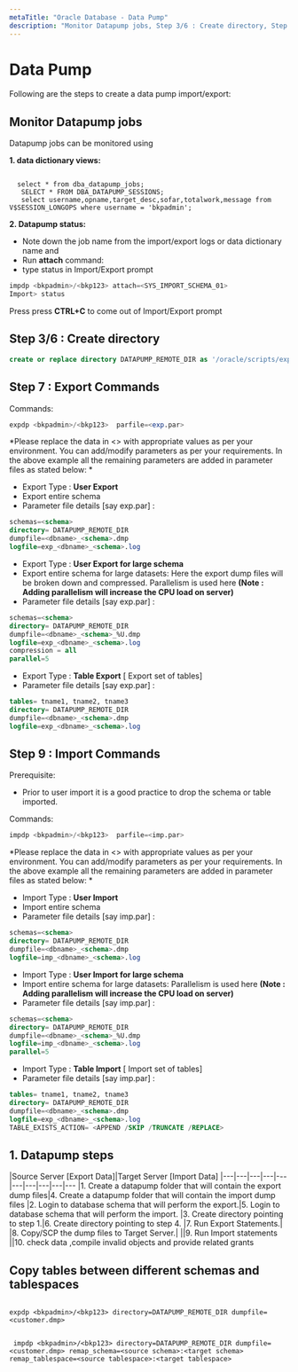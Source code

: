 ```yaml
---
metaTitle: "Oracle Database - Data Pump"
description: "Monitor Datapump jobs, Step 3/6 : Create directory, Step 7 : Export Commands, Step 9 : Import Commands, 1. Datapump steps, Copy tables between different schemas and tablespaces"
---
```


# Data Pump


Following are the steps to create a data pump import/export:



## Monitor Datapump jobs


Datapump jobs can be monitored using

**1. data dictionary views:**

```

  select * from dba_datapump_jobs; 
   SELECT * FROM DBA_DATAPUMP_SESSIONS; 
   select username,opname,target_desc,sofar,totalwork,message from V$SESSION_LONGOPS where username = 'bkpadmin';

```

**2. Datapump status:**

- Note down the job name from the import/export logs or data dictionary name and
- Run **attach** command:
- type status in Import/Export prompt

```sql
impdp <bkpadmin>/<bkp123> attach=<SYS_IMPORT_SCHEMA_01>
Import> status

```

Press press **CTRL+C** to come out of Import/Export prompt



## Step 3/6 : Create directory


```sql
create or replace directory DATAPUMP_REMOTE_DIR as '/oracle/scripts/expimp';

```



## Step 7 : Export Commands


Commands:

```sql
expdp <bkpadmin>/<bkp123>  parfile=<exp.par>

```

*Please replace the data in <> with appropriate values as per your environment. You can add/modify parameters as per your requirements. In the above example all the remaining parameters are added in parameter files as stated below: *

- Export Type : **User Export**
- Export entire schema
- Parameter file details [say exp.par] :

```sql
schemas=<schema>
directory= DATAPUMP_REMOTE_DIR
dumpfile=<dbname>_<schema>.dmp
logfile=exp_<dbname>_<schema>.log

```


- Export Type : **User Export for large schema**
- Export entire schema for large datasets: Here the export dump files will be broken down and compressed. Parallelism is used here **(Note : Adding parallelism will increase the CPU load on server)**
- Parameter file details [say exp.par] :

```sql
schemas=<schema>
directory= DATAPUMP_REMOTE_DIR
dumpfile=<dbname>_<schema>_%U.dmp
logfile=exp_<dbname>_<schema>.log 
compression = all
parallel=5

```


- Export Type : **Table Export** [ Export set of tables]
- Parameter file details [say exp.par] :

```sql
tables= tname1, tname2, tname3
directory= DATAPUMP_REMOTE_DIR
dumpfile=<dbname>_<schema>.dmp
logfile=exp_<dbname>_<schema>.log

```



## Step 9 : Import Commands


Prerequisite:

- Prior to user import it is a good practice to drop the schema or table imported.

Commands:

```sql
impdp <bkpadmin>/<bkp123>  parfile=<imp.par>

```

*Please replace the data in <> with appropriate values as per your environment. You can add/modify parameters as per your requirements. In the above example all the remaining parameters are added in parameter files as stated below: *

- Import Type : **User Import**
- Import entire schema
- Parameter file details [say imp.par] :

```sql
schemas=<schema>
directory= DATAPUMP_REMOTE_DIR
dumpfile=<dbname>_<schema>.dmp
logfile=imp_<dbname>_<schema>.log

```


- Import Type : **User Import for large schema**
- Import entire schema for large datasets: Parallelism is used here **(Note : Adding parallelism will increase the CPU load on server)**
- Parameter file details [say imp.par] :

```sql
schemas=<schema>
directory= DATAPUMP_REMOTE_DIR
dumpfile=<dbname>_<schema>_%U.dmp
logfile=imp_<dbname>_<schema>.log 
parallel=5

```


- Import Type : **Table Import** [ Import set of tables]
- Parameter file details [say imp.par] :

```sql
tables= tname1, tname2, tname3
directory= DATAPUMP_REMOTE_DIR
dumpfile=<dbname>_<schema>.dmp
logfile=exp_<dbname>_<schema>.log
TABLE_EXISTS_ACTION= <APPEND /SKIP /TRUNCATE /REPLACE>

```



## 1. Datapump steps


|Source Server [Export Data]|Target Server [Import Data]
|---|---|---|---|---|---|---|---|---|---
|1. Create a datapump folder that will contain the export dump files|4. Create a datapump folder that will contain the import dump files
|2. Login to database schema that will perform the export.|5. Login to database schema that will perform the import.
|3. Create directory pointing to step 1.|6. Create directory pointing to step 4.
|7. Run Export Statements.|
|8. Copy/SCP the dump files to Target Server.|
||9. Run Import statements
||10. check data ,compile invalid objects and provide related grants



## Copy tables between different schemas and tablespaces


```

expdp <bkpadmin>/<bkp123> directory=DATAPUMP_REMOTE_DIR dumpfile=<customer.dmp>


 impdp <bkpadmin>/<bkp123> directory=DATAPUMP_REMOTE_DIR dumpfile=<customer.dmp> remap_schema=<source schema>:<target schema> remap_tablespace=<source tablespace>:<target tablespace>

```

